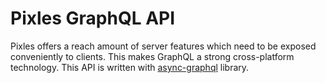 # Pixles GraphQL API

Pixles offers a reach amount of server features which need to be exposed conveniently to clients. This makes GraphQL a strong cross-platform technology. This API is written with [async-graphql](https://github.com/async-graphql/async-graphql) library.
